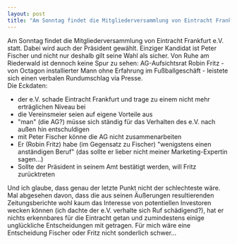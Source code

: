 ```yaml
---
layout: post
title: "Am Sonntag findet die Mitgliederversammlung von Eintracht Frankfurt e.V."
---
```


Am Sonntag findet die Mitgliederversammlung von Eintracht Frankfurt e.V. statt. Dabei wird auch der Präsident gewählt. Einziger Kandidat ist Peter Fischer und nicht nur deshalb gilt seine Wahl als sicher. Von Ruhe am Riederwald ist dennoch keine Spur zu sehen: AG-Aufsichtsrat Robin Fritz - von Octagon installierter Mann ohne Erfahrung im Fußballgeschäft - leistete sich einen verbalen Rundumschlag via Presse.  
Die Eckdaten:  
- der e.V. schade Eintracht Frankfurt und trage zu einem nicht mehr erträglichen Niveau bei  
- die Vereinsmeier seien auf eigene Vorteile aus  
- "man" (die AG?) müsse sich ständig für das Verhalten des e.V. nach außen hin entschuldigen  
- mit Peter Fischer könne die AG nicht zusammenarbeiten  
- Er (Robin Fritz) habe (im Gegensatz zu Fischer) "wenigstens einen anständigen Beruf" (das sollte er lieber nicht meiner Marketing-Expertin sagen...)  
- Sollte der Präsident in seinem Amt bestätigt werden, will Fritz zurücktreten  
  
Und ich glaube, dass genau der letzte Punkt nicht der schlechteste wäre. Mal abgesehen davon, dass die aus seinen Äußerungen resultierenden Zeitungsberichte wohl kaum das Interesse von potentiellen Investoren wecken können (ich dachte der e.V. verhalte sich Ruf schädigend?), hat er nichts erkennbares für die Eintracht getan und zumindestens einige unglückliche Entscheidungen mit getragen. Für mich wäre eine Entscheidung Fischer oder Fritz nicht sonderlich schwer...
